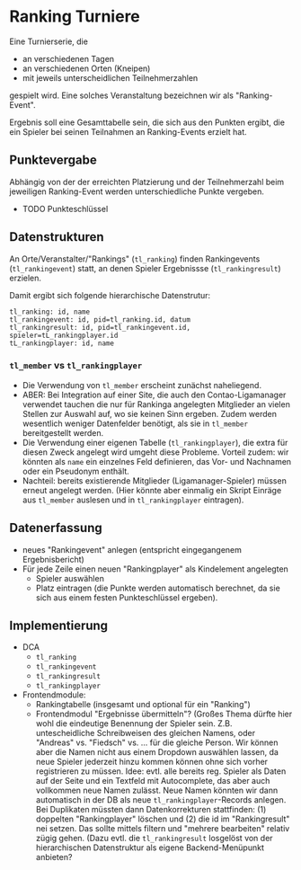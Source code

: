 # Ranking Turniere

Eine Turnierserie, die

* an verschiedenen Tagen
* an verschiedenen Orten (Kneipen)
* mit jeweils unterscheidlichen Teilnehmerzahlen

gespielt wird. Eine solches Veranstaltung bezeichnen wir als "Ranking-Event".

Ergebnis soll eine Gesamttabelle sein, die sich aus den Punkten ergibt,
die ein Spieler bei seinen Teilnahmen an Ranking-Events erzielt hat.

## Punktevergabe

Abhängig von der der erreichten Platzierung und der Teilnehmerzahl beim jeweiligen
Ranking-Event werden unterschiedliche Punkte vergeben.

* TODO Punkteschlüssel

## Datenstrukturen

An Orte/Veranstalter/"Rankings" (`tl_ranking`) finden Rankingevents (`tl_rankingevent`)
 statt, an denen Spieler Ergebnissse (`tl_rankingresult`) erzielen.

Damit ergibt sich folgende hierarchische Datenstrutur:

```
tl_ranking: id, name
tl_rankingevent: id, pid=tl_ranking.id, datum
tl_rankingresult: id, pid=tl_rankingevent.id, spieler=tL_rankingplayer.id
tL_rankingplayer: id, name
```

### `tl_member` vs `tl_rankingplayer`

* Die Verwendung von `tl_member` erscheint zunächst naheliegend.
* ABER: Bei Integration auf einer Site, die auch den Contao-Ligamanager verwendet tauchen die
  nur für Rankinga angelegten Mitglieder an vielen Stellen zur Auswahl auf, wo sie keinen
  Sinn ergeben. Zudem werden wesentlich weniger Datenfelder benötigt, als sie in `tl_member`
  bereitgestellt werden.
* Die Verwendung einer eigenen Tabelle (`tl_rankingplayer`), die extra für diesen Zweck
  angelegt wird umgeht diese Probleme. Vorteil zudem: wir könnten als `name` ein einzelnes
  Feld definieren, das Vor- und Nachnamen oder ein Pseudonym enthält.
* Nachteil: bereits existierende Mitglieder (Ligamanager-Spieler) müssen erneut angelegt werden.
  (Hier könnte aber einmalig ein Skript Einräge aus `tl_member` auslesen und in
  `tl_rankingplayer` eintragen).

## Datenerfassung

* neues "Rankingevent" anlegen (entspricht eingegangenem Ergebnisbericht)
* Für jede Zeile einen neuen "Rankingplayer" als Kindelement angelegten
  * Spieler auswählen
  * Platz eintragen (die Punkte werden automatisch berechnet, da sie sich aus einem
    festen Punkteschlüssel ergeben).

## Implementierung

* DCA
  * `tl_ranking`
  * `tl_rankingevent`
  * `tl_rankingresult`
  * `tl_rankingplayer`
* Frontendmodule:
  * Rankingtabelle (insgesamt und optional für ein "Ranking")
  * Frontendmodul "Ergebnisse übermitteln"? (Großes Thema dürfte hier wohl die eindeutige
    Benennung der Spieler sein. Z.B. untescheidliche Schreibweisen des gleichen Namens,
    oder "Andreas" vs. "Fiedsch" vs. ... für die gleiche Person. Wir können aber die Namen
    nicht aus einem Dropdown auswählen lassen, da neue Spieler jederzeit hinzu kommen
    können ohne sich vorher registrieren zu müssen.
    Idee: evtl. alle bereits reg. Spieler als Daten auf der Seite und ein Textfeld mit
    Autocomplete, das aber auch vollkommen neue Namen zulässt. Neue Namen könnten wir
    dann automatisch in der DB als neue `tl_rankingplayer`-Records anlegen. Bei Duplikaten
    müssten dann Datenkorrekturen stattfinden: (1) doppelten "Rankingplayer" löschen und
    (2) die id im "Rankingresult" nei setzen. Das sollte mittels filtern und
    "mehrere bearbeiten" relativ zügig gehen. (Dazu evtl. die `tl_rankingresult` losgelöst
    von der hierarchischen Datenstruktur als eigene Backend-Menüpunkt anbieten?
